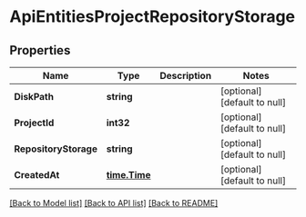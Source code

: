 # ApiEntitiesProjectRepositoryStorage

## Properties
Name | Type | Description | Notes
------------ | ------------- | ------------- | -------------
**DiskPath** | **string** |  | [optional] [default to null]
**ProjectId** | **int32** |  | [optional] [default to null]
**RepositoryStorage** | **string** |  | [optional] [default to null]
**CreatedAt** | [**time.Time**](time.Time.md) |  | [optional] [default to null]

[[Back to Model list]](../README.md#documentation-for-models) [[Back to API list]](../README.md#documentation-for-api-endpoints) [[Back to README]](../README.md)


